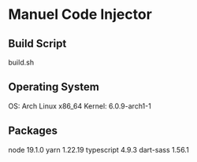 # Manuel Code Injector

## Build Script

build.sh

## Operating System

OS: Arch Linux x86_64
Kernel: 6.0.9-arch1-1

## Packages

node 19.1.0
yarn 1.22.19
typescript 4.9.3
dart-sass 1.56.1
